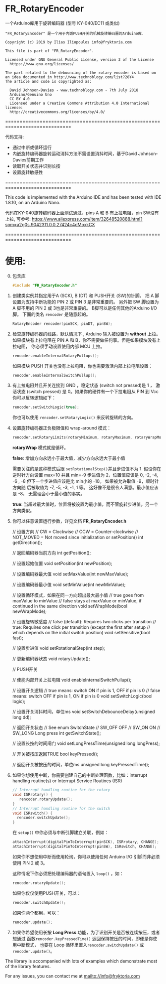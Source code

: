 # FR_RotaryEncoder
一个Arduino库用于旋转编码器 (型号 KY-040/EC11 或类似)

    "FR_RotaryEncoder" 是一个用于内嵌PUSH开关的机械旋转编码器的Arduino库.
    
    Copyright (c) 2019 by Ilias Iliopoulos info@fryktoria.com

    This file is part of "FR_RotaryEncoder".

    Licensed under GNU General Public License, version 3 of the License
      https://www.gnu.org/licenses/  

    The part related to the debouncing of the rotary encoder is based on
    an idea documented in http://www.technoblogy.com/list?28Y4 
    The article and code is copyrighted as:

      David Johnson-Davies - www.technoblogy.com - 7th July 2018
      Arduino/Genuino Uno   
      CC BY 4.0
      Licensed under a Creative Commons Attribution 4.0 International license: 
      http://creativecommons.org/licenses/by/4.0/  

  =============================================================================

代码支持:

   * 通过中断或循环运行
   * 内嵌旋转编码器旋转运动消抖方法不需设置消抖时间，基于David Johnson-Davies前期工作
   * 读取开关状态并识别长按
   * 设置旋转敏感性

  =============================================================================

  This code is implemented with the Arduino IDE and has been tested with 
  IDE 1.8.10, on an Arduino Nano.  

  代码在KY-040旋转编码器上面测试通过，pins A 和 B 有上拉电阻，pin SW没有上拉, 可参考:
  https://www.aliexpress.com/item/32648520888.html?spm=a2g0s.9042311.0.0.27424c4dMoxkCX 
 
  =============================================================================

#  使用:

0. 包含库

      ```c++
      #include "FR_RotaryEncoder.h"
      ```

1. 创建类实例并指定用于A (SCK), B (DT) 和 PUSH开关 (SW)的针脚。
     把 A 脚设置为支持中断功能的 PIN 2 或 PIN 3 是非常重要的。
     另外把 SW 脚设置为 A 脚不用的 PIN 2 或 3也是非常重要的。 
     B脚可以是任何其他的Arduino I/O 脚。
     下面的类名 `rencoder` 是随意起的。

      ```c++
      RotaryEncoder rencoder(pinSCK, pinDT, pinSW);
      ```

2. 检查旋转编码器的线路，默认情况下 , Arduino 输入被设置为 **without** 上拉。
     如果模块有上拉电阻在 PIN A 和 B，你不需要做任何事。但是如果模块没有上拉电阻，
     你必须手动设置使用内部 MCU 上拉。

      ```c++
      rencoder.enableInternalRotaryPullups(); 
      ```

    如果模块 PUSH 开关也没有上拉电阻，你也需要激活内部上拉电阻设置：

      ```c++
      rencoder.enableInternalSwitchPullup(); 
      ```

3. 有上拉电阻并且开关连接到 GND ，稳定状态 (switch not pressed)是 1 ，
     激活状态 (switch pressed) 是 0。如果你的硬件有一个下拉电阻从 PIN 到 Vcc 
     你可以反转逻辑如下：

      ```c++
      rencoder.setSwitchLogic(true);
      ```

      你也可以使用 `rencoder.setRotaryLogic()` 来反转旋转的方向。

4. 设置旋转编码器正负极限值和 wrap-around 模式：

      ```c++
      rencoder.setRotaryLimits(rotaryMinimum, rotaryMaximum, rotaryWrapMode);
      ```

    **rotaryWrap** 模式就是循环。

    **false**: 增加方向永远小于最大值，减少方向永远大于最小值

    需要关注的是这种模式后跟 `setRotationalStep()`并且步进值不为 1. 假设你在
    逆时针方向设置 max=10 并且 min=-9 步进值为 2，位置值应该是 0, -2, -4, -6
    , -8 但下一个步进值应该是比 min小的 -10。 如果被允许取值 -9，顺时针方向随
    后被取值为 -7, -5, -3, -1, 1 等。 这好像不是很令人满意。最小值应该是 -8，
    无需理会小于最小值的事实。

    **true**: 当超过最大值时，位置将被设置为最小值，而不管旋转步进值。另一个方向类似。

5. 你可以任意设置运行参数，详见文档 **FR_RotaryEncoder.h**

    // 设置方向
    // CW = Clockwise 
    // CCW = Counter-clockwise 
    // NOT_MOVED = Not moved since initialization or setPosition()
	int getDirection();

	// 返回编码器当前方向
	int getPosition();

	// 设置起始位置
	void setPosition(int newPosition);

	// 设置编码器最大值
	void setMaxValue(int newMaxValue);

	// 设置编码器最小值
	void setMinValue(int newMinValue);

	// 设置循环模式，如果在同一方向超出最大最小值
    //   true goes from maxValue to minValue
    //   false stays at maxValue or minValue, if continued in the same direction 
	void setWrapMode(bool newWrapMode);

    // 设置旋转敏感度
    // false (default): Requires two clicks per transition
    // true: Requires one click per transition (except the first after setup 
    // which depends on the initial switch position) 
    void setSensitive(bool fast);

    // 设置步进值
    void setRotationalStep(int step);

    // 更新编码器状态
    void rotaryUpdate();

    // PUSH开关

    // 使能内部开关上拉电阻
    void enableInternalSwitchPullup();

    // 设置开关逻辑
    //  true means:  switch ON if pin is 1, OFF if pin is 0
    //  false means: switch OFF if pin is 1, ON if pin is 0
    void setSwitchLogic(bool logic);

    // 设置开关消抖时间，单位ms
    void setSwitchDebounceDelay(unsigned long dd);

    // 返回开关状态
    // See enum SwitchState
    //   SW_OFF OFF
    //   SW_ON ON
    //   SW_LONG Long press
    int getSwitchState(); 

    // 设置长按的时间闸门
    void setLongPressTime(unsigned long longPress);

    // 开关被按压返回TRUE
    bool keyPressed();

    // 返回开关被按压的时间，单位ms
    unsigned long keyPressedTime();

6. 如果你想使用中断，你需要创建自己的中断处理函数，比如：interrupt handling routine(s) or Interrupt Service Routines (ISR)

      ```c++
      // Interrupt handling routine for the rotary
      void ISRrotary() {
         rencoder.rotaryUpdate();
      }
      // Interrupt handling routine for the switch
      void ISRswitch() {
        rencoder.switchUpdate();
      }
      ```

     在 `setup()` 中你必须与中断引脚建立关联，例如：


      ```c++
      attachInterrupt(digitalPinToInterrupt(pinSCK), ISRrotary, CHANGE);
      attachInterrupt(digitalPinToInterrupt(pinSW), ISRswitch, CHANGE);
      ```


     如果你不想使用中断而使用轮询，你可以使用任何 Arduino I/O 引脚而非必须使用 PIN 2 或 3。

     这种情况下你必须把处理编码器的语句置入 `loop()` ，如：

      ```c++
      rencoder.rotaryUpdate();
      ```

     如果你仅仅使用PUSH开关，可以：

      ```c++
      rencoder.switchUpdate();
      ```

     如果你两个都用，可以：

      ```c++
      rencoder.update();
      ```

7. 如果你希望使用长按 **Long Press** 功能，为了识别开关是否被连续按压，或者想通过
       函数`rencoder.keyPressedTime()` 返回保持按压的时间，即便是你使用中断模式，
       也要在 Loop 循环里置入`rencoder.switchUpdate()` 或 `rencoder.update()`。 

The library is accompanied with lots of examples which demonstrate most of the library
  features.   
  
For any issues, you can contact me at <mailto://info@fryktoria.com>       

